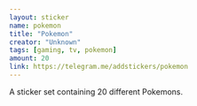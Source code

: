 ```yaml
---
layout: sticker
name: pokemon
title: "Pokemon"
creator: "Unknown"
tags: [gaming, tv, pokemon]
amount: 20
link: https://telegram.me/addstickers/pokemon
---
```


A sticker set containing 20 different Pokemons.
